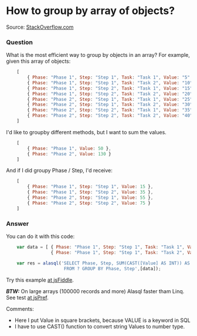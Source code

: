 # How to group by array of objects?

Source: [StackOverflow.com](http://stackoverflow.com/questions/14446511/what-is-the-most-efficient-method-to-groupby-on-a-javascript-array-of-objects/27617207#27617207)

### Question

What is the most efficient way to group by objects in an array? For example, given this array of objects:
```js
    [ 
        { Phase: "Phase 1", Step: "Step 1", Task: "Task 1", Value: "5" },
        { Phase: "Phase 1", Step: "Step 1", Task: "Task 2", Value: "10" },
        { Phase: "Phase 1", Step: "Step 2", Task: "Task 1", Value: "15" },
        { Phase: "Phase 1", Step: "Step 2", Task: "Task 2", Value: "20" },
        { Phase: "Phase 2", Step: "Step 1", Task: "Task 1", Value: "25" },
        { Phase: "Phase 2", Step: "Step 1", Task: "Task 2", Value: "30" },
        { Phase: "Phase 2", Step: "Step 2", Task: "Task 1", Value: "35" },
        { Phase: "Phase 2", Step: "Step 2", Task: "Task 2", Value: "40" }
    ]
```
I'd like to groupby different methods, but I want to sum the values.
```js
    [
        { Phase: "Phase 1", Value: 50 },
        { Phase: "Phase 2", Value: 130 }
    ]
```
And if I did groupy Phase / Step, I'd receive:
```js
    [
        { Phase: "Phase 1", Step: "Step 1", Value: 15 },
        { Phase: "Phase 1", Step: "Step 2", Value: 35 },
        { Phase: "Phase 2", Step: "Step 1", Value: 55 },
        { Phase: "Phase 2", Step: "Step 2", Value: 75 }
    ]
```

### Answer

You can do it with this code:
```js
    var data = [ { Phase: "Phase 1", Step: "Step 1", Task: "Task 1", Value: "5" },
                 { Phase: "Phase 1", Step: "Step 1", Task: "Task 2", Value: "10" }];

    var res = alasql('SELECT Phase, Step, SUM(CAST([Value] AS INT)) AS [Value] \
                      FROM ? GROUP BY Phase, Step',[data]);
```
Try this example [at jsFiddle](http://jsfiddle.net/agershun/ztc32a8h/1/).

***BTW:*** On large arrays (100000 records and more) Alasql faster tham Linq. See test [at jsPref](http://jsperf.com/alasql-vs-linq-on-groupby). 

Comments:

* Here I put Value in square brackets, because VALUE is a keyword in SQL
* I have to use CAST() function to convert string Values to number type.

